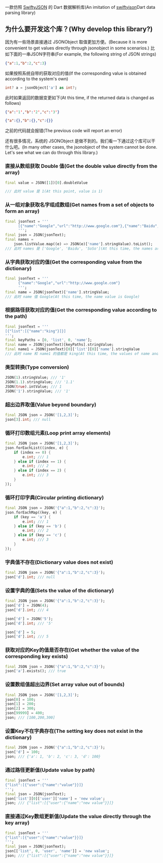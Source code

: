 一款仿照 [SwiftyJSON](https://github.com/SwiftyJSON/SwiftyJSON) 的 Dart 数据解析库(An imitation of [swiftyjson](https://github.com/SwiftyJSON/SwiftyJSON)Dart data parsing library)

## 为什么要开发这个库？(Why develop this library?)

因为有一些场景直接通过 JSONObject 取值更加方便。(Because it is more convenient to get values directly through jsonobject in some scenarios.)
比如下面的一串JSON字符串(For example, the following string of JSON strings)

```json
{"a":1,"b":2,"c":3}
```

如果按照系统自带的获取对应的值(If the corresponding value is obtained according to the system's own)

```dart
int? a = jsonObject['a'] as int?;
```

此时如果返回的数据变更如下(At this time, if the returned data is changed as follows)

```json
{"a":'1',"b":'2',"c":'3'}

{"a":{},"b":{},"c":{}}
```

之前的代码就会报错(The previous code will report an error)

还有很多情况，系统的 JSONObject 是做不到的。我们看一下通过这个库可以干什么吧。(In many other cases, the jsonobject of the system cannot be done. Let's see what we can do through this library.)

### 直接从数组获取 Double 值(Get the double value directly from the array)

```dart
final value = JSON([1])[0].doubleValue

/// 此时 value 是 1(At this point, value is 1)
```

### 从一组对象获取名字组成数组(Get names from a set of objects to form an array)

```dart
final jsonText = '''
      [{"name":"Google","url":"http://www.google.com"},{"name":"Baidu","url":"http://www.baidu.com"},{"name":"SoSo","url":"http://www.SoSo.com"}]
      ''';
final json = JSON(jsonText);
final names =
    json.listValue.map((e) => JSON(e)['name'].stringValue).toList();
/// 此时 names 是 ['Google', 'Baidu', 'SoSo'](At this time, the names are ['Google', 'Baidu', 'soso'])
```

### 从字典获取对应的值(Get the corresponding value from the dictionary)

```dart
final jsonText = '''
      {"name":"Google","url":"http://www.google.com"}
      ''';
final name = JSON(jsonText)['name'].stringValue;
/// 此时 name 值 Google(At this time, the name value is Google)
```

### 根据路径获取对应的值(Get the corresponding value according to the path)

```dart
final jsonText = '''
[{"list":[{"name":"king"}]}]
''';
final keyPaths = [0, 'list', 0, 'name'];
final name = JSON(jsonText)[keyPaths].stringValue;
final name1 = JSON(jsonText)[0]['list'][0]['name'].stringValue
/// 此时 name 和 name1 的值都是 king(At this time, the values of name and name1 are king)
```

### 类型转换(Type conversion)

```dart
JSON(1).stringValue; /// '1'
JSON(1.1).stringValue; /// '1.1'
JSON(true).intValue; /// 1
JSON('1').stringValue; /// '1'
```

### 超出边界取值(Value beyond boundary)

```dart
final JSON json = JSON('[1,2,3]');
json[3].int; /// null
```

### 循环打印数组元素(Loop print array elements)

```dart
final JSON json = JSON('[1,2,3]');
json.forEachList((index, e) {
    if (index == 0) {
        e.int; /// 1
    } else if (index == 1) {
        e.int; /// 2
    } else if (index == 2) {
        e.int; /// 3
    }
});
```

### 循环打印字典(Circular printing dictionary)

```dart
final JSON json = JSON('{"a":1,"b":2,"c":3}');
json.forEachMap((key, e) {
    if (key == 'a') {
        e.int; /// 1
    } else if (key == 'b') {
        e.int; /// 2
    } else if (key == 'c') {
        e.int; /// 3
    }
});
```

### 字典值不存在(Dictionary value does not exist)

```dart
final JSON json = JSON('{"a":1,"b":2,"c":3}');
json['d'].int; /// null
```

### 设置字典的值(Sets the value of the dictionary)

```dart
final JSON json = JSON('{"a":1,"b":2,"c":3}');
json['d'] = JSON(4);
json['d'].int; /// 4

json['d'] = JSON('5');
json['d'].int; /// '5'

json['d'] = 5;
json['d'].int; /// 5
```

### 获取对应的Key的值是否存在(Get whether the value of the corresponding key exists)

```dart
final JSON json = JSON('{"a":1,"b":2,"c":3}');
json['a'].exists(); /// true
```

### 设置数组值超出边界(Set array value out of bounds)

```dart
final JSON json = JSON('[1,2,3]');
json[0] = 100;
json[1] = 200;
json[2] = 300;
json[99999] = 400;
json; /// [100,200,300]
```

### 设置Key不在字典存在(The setting key does not exist in the dictionary)

```dart
final JSON json = JSON('{"a":1,"b":2,"c":3}');
json['d'] = 100;
json; /// {'a': 1, 'b': 2, 'c': 3, 'd': 100}
```

### 通过路径更新值(Update value by path)

```dart
final jsonText = '''
{"list":[{"user":{"name":"value"}}]}
''';
final json = JSON(jsonText);
json['list'][0]['user']['name'] = 'new value';
json; /// {"list":[{"user":{"name":"new value"}}]}
```

### 直接通过Key数组更新值(Update the value directly through the key array)

```dart
final jsonText = '''
{"list":[{"user":{"name":"value"}}]}
''';
final json = JSON(jsonText);
json[['list', 0, 'user', 'name']] = 'new value';
json; /// {"list":[{"user":{"name":"new value"}}]}
```

